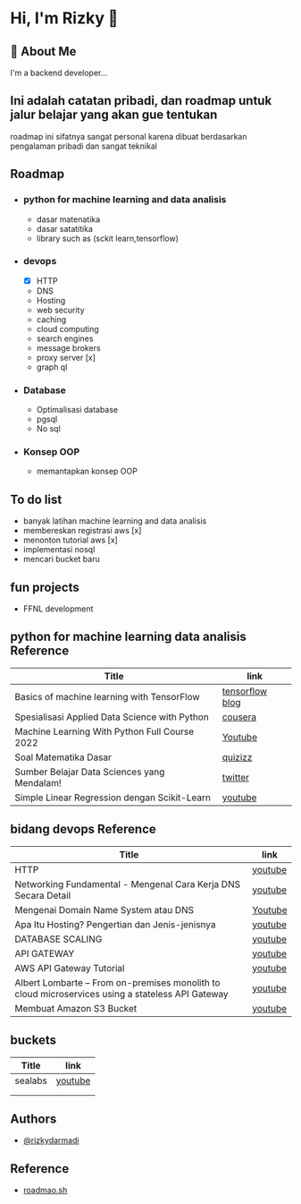 
# Hi, I'm Rizky 👋


## 🚀 About Me
I'm a backend developer...


## Ini adalah catatan pribadi, dan roadmap untuk jalur belajar yang akan gue tentukan

roadmap ini sifatnya sangat personal karena dibuat berdasarkan pengalaman pribadi dan sangat teknikal


## Roadmap

- ### python for machine learning and data analisis
    - dasar matenatika
    - dasar satatitika
    - library such as (sckit learn,tensorflow)


- ### devops
    - [x] HTTP 
    - DNS
    - Hosting
    - web security
    - caching
    - cloud computing
    - search engines
    - message brokers
    - proxy server [x]
    - graph ql

- ### Database
    - Optimalisasi database
    - pgsql
    - No sql

- ### Konsep OOP
    - memantapkan konsep OOP

## To do list

- banyak latihan machine learning and data analisis
- membereskan registrasi aws [x]
- menonton tutorial aws [x]
- implementasi nosql
- mencari bucket baru

## fun projects
 - FFNL development


## python for machine learning data analisis Reference

| Title             | link                                                                |
| ----------------- | ------------------------------------------------------------------ |
| Basics of machine learning with TensorFlow | [tensorflow blog](https://www.tensorflow.org/resources/learn-ml/basics-of-machine-learning)|
| Spesialisasi Applied Data Science with Python | [cousera](https://www.coursera.org/specializations/data-science-python?utm_source=gg&utm_medium=sem&utm_campaign=29-AppliedDataSciencePython-ROW&utm_content=B2C&campaignid=13259947800&adgroupid=117959621010&device=c&keyword=online%20data%20science%20training&matchtype=b&network=g&devicemodel=&adpostion=&creativeid=524072187256&hide_mobile_promo&gclid=CjwKCAjw77WVBhBuEiwAJ-YoJNd_N2mzxTjnLxE2RdEjF_57z1NvD2F6NbXsldi8FKg_xQtKJywYsxoCa4cQAvD_BwE) |
| Machine Learning With Python Full Course 2022 | [Youtube](https://www.youtube.com/watch?v=c8W7dRPdIPE) |
| Soal Matematika Dasar | [quizizz](https://quizizz.com/admin/quiz/5c89e53768cd400020ba1385/soal-matematika-dasar) |
|Sumber Belajar Data Sciences yang Mendalam!|[twitter](https://twitter.com/pacmannai/status/1538876286470623233)|
|Simple Linear Regression dengan Scikit-Learn | [youtube](https://www.youtube.com/watch?v=lcjq7-2zMSA&t=134s)


## bidang devops Reference

| Title             | link                                                                |
| ----------------- | ------------------------------------------------------------------ |
| HTTP | [youtube](https://www.youtube.com/watch?v=92Rjzrq4oIg)|
| Networking Fundamental - Mengenal Cara Kerja DNS Secara Detail | [youtube](https://www.youtube.com/watch?v=nTJUtn3tlr8) |
| Mengenai Domain Name System atau DNS | [Youtube](https://www.youtube.com/watch?v=EvvHoQs36eM) |
| Apa Itu Hosting? Pengertian dan Jenis-jenisnya | [youtube](https://www.youtube.com/watch?v=KGBHNjigJ0o) |
|DATABASE SCALING | [youtube](https://www.youtube.com/watch?v=wH5LZ6ALxpw)|
|API GATEWAY| [youtube](https://www.youtube.com/watch?v=aZWbBcgS16s)|
|AWS API Gateway Tutorial | [youtube](https://www.youtube.com/watch?v=qnVfWG8N7Fw)
|Albert Lombarte – From on-premises monolith to cloud microservices using a stateless API Gateway | [youtube](https://www.youtube.com/watch?v=eaZ5_Z4GchU)
|Membuat Amazon S3 Bucket|[youtube](https://www.youtube.com/watch?v=qV9-8V5YLE8)|


## buckets
| Title             | link                                                                |
| ----------------- | ------------------------------------------------------------------ |
|sealabs|[youtube](https://www.youtube.com/watch?v=0zg4Ls7WpxE)|
|||
|||


## Authors

- [@rizkydarmadi](https://www.github.com/rizkydarmadi)


## Reference

- [roadmao.sh](https://roadmap.sh/backend)
